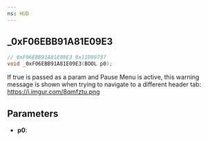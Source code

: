 ```yaml
---
ns: HUD
---
```

## _0xF06EBB91A81E09E3

```c
// 0xF06EBB91A81E09E3 0x11D09737
void _0xF06EBB91A81E09E3(BOOL p0);
```
If true is passed as a param and Pause Menu is active, this warning message is shown when trying to navigate to a different header tab: https://i.imgur.com/8qmfztu.png

## Parameters
* **p0**: 

